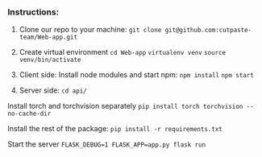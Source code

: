 ### Instructions:
1. Clone our repo to your machine: 
```git clone git@github.com:cutpaste-team/Web-app.git```

2. Create virtual environment
```cd Web-app```
```virtualenv venv```
```source venv/bin/activate```

3. Client side: Install node modules and start npm:
```npm install```
```npm start```

4. Server side:
```cd api/```

Install torch and torchvision separately
```pip install torch torchvision --no-cache-dir```

Install the rest of the package:
```pip install -r requirements.txt```

Start the server
```FLASK_DEBUG=1 FLASK_APP=app.py flask run```
